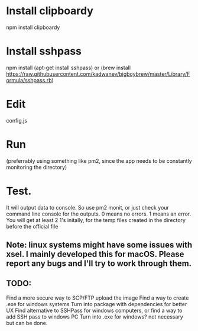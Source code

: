 # Install clipboardy 
npm install clipboardy
# Install sshpass 
npm install (apt-get install sshpass) or (brew install https://raw.githubusercontent.com/kadwanev/bigboybrew/master/Library/Formula/sshpass.rb)
# Edit 
config.js
# Run 
(preferrably using something like pm2, since the app needs to be constantly monitoring the directory)
# Test. 
It will output data to console. So use pm2 monit, or just check your command line console for the outputs. 0 means no errors. 1 means an error. You will get at least 2 1's initally, for the temp files created in the directory before the official file

## Note: linux systems might have some issues with xsel. I mainly developed this for macOS. Please report any bugs and I'll try to work through them. 

## TODO: 
Find a more secure way to SCP/FTP upload the image
Find a way to create .exe for windows systems
Turn into package with dependencies for better UX
Find alternative to SSHPass for windows computers, or find a way to add SSH pass to windows PC
Turn into .exe for windows? not necessary but can be done.
